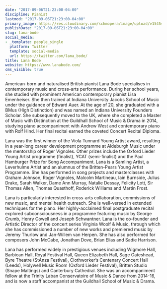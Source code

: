 ```yaml
---
date: "2017-09-06T21:23:00-04:00"
discipline: Pianist
lastmod: "2017-09-06T21:23:00-04:00"
primary_image: https://res.cloudinary.com/schmopera/image/upload/v1545409169/media/webhook-uploads/1504747348219/PhNKBHlk_400x400.jpg.jpg
publishDate: "2017-09-06T21:23:00-04:00"
slug: lana-bode
social_media:
- _template: people_single
  platform: Twitter
  template: social-media
  url: https://twitter.com/lana_bode/
title: Lana Bode
website: https://www.lanabode.com/
cms_visible: true
---
```


American-born and naturalised British pianist Lana Bode specialises in contemporary music and cross-arts performance. During her school years, she studied with prominent American contemporary pianist Lisa Emenheiser. She then trained at Indiana University Jacobs School of Music under the guidance of Edward Auer. At the age of 20, she graduated with a BMus (High Distinction) and was named an Indiana University Founders Scholar. She subsequently moved to the UK, where she completed a Master of Music with Distinction at the Guildhall School of Music & Drama in 2014, studying piano accompaniment with Andrew West and contemporary piano with Rolf Hind. Her final recital earned the coveted Concert Recital Diploma.

Lana was the first winner of the Viola Tunnard Young Artist award, resulting in a year-long career development programme at Aldeburgh Music under the mentorship of Roger Vignoles. Other prizes include the Oxford Lieder Young Artist programme (finalist), YCAT (semi-finalist) and the Paul Hamburger Prize for Song Accompaniment. Lana is a Samling Artist, a Leverhulme Artist and an alumnus of the Britten-Pears Young Artist Programme. She has performed in song projects and masterclasses with Graham Johnson, Roger Vignoles, Malcolm Martineau, Iain Burnside, Julius Drake, Sarah Walker, Dame Ann Murray, Natalie Dessay, Felicity Lott, Sir Thomas Allen, Thomas Quasthoff, Roderick Williams and Martin Frost.

Lana is particularly interested in cross-arts collaboration, commissions of new music, and mental health outreach. She is well-versed in extended techniques for the piano. Her highly-acclaimed final postgraduate recital explored subconsciousness in a programme featuring music by George Crumb, Henry Cowell and Joseph Schwantner. Lana is the co-founder and Artistic Director of the concert series Virginia Woolf & Music, through which she has commissioned a number of new works and premiered music by Jeremy Thurlow and Jan-Willem van Herpen. She has also performed for composers John McCabe, Jonathan Dove, Brian Elias and Sadie Harrison.

Lana has performed widely in prestigious venues including Wigmore Hall, Barbican Hall, Royal Festival Hall, Queen Elizabeth Hall, Sage Gateshead, Byre Theatre (StAnza Festival), Clothworker’s Centenary Concert Hall (Leeds), Holywell Music Room (Oxford Lieder Festival), Britten Studio (Snape Maltings) and Canterbury Cathedral. She was an accompaniment fellow at the Trinity Laban Conservatoire of Music & Dance from 2014-16, and is now a staff accompanist at the Guildhall School of Music & Drama.
